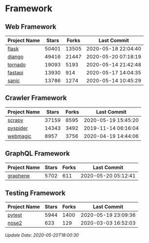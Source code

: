 # Framework

## Web Framework

| Project Name | Stars | Forks | Last Commit |
| ------------ | ----- | ----- | ----------- |
| [flask](https://github.com/pallets/flask) | 50401 | 13505 | 2020-05-18 22:04:40 |
| [django](https://github.com/django/django) | 49416 | 21447 | 2020-05-20 07:18:19 |
| [tornado](https://github.com/tornadoweb/tornado) | 19093 | 5193 | 2020-05-14 21:42:48 |
| [fastapi](https://github.com/tiangolo/fastapi) | 13930 | 914 | 2020-05-17 14:04:35 |
| [sanic](https://github.com/huge-success/sanic) | 13786 | 1274 | 2020-05-14 10:45:29 |

## Crawler Framework

| Project Name | Stars | Forks | Last Commit |
| ------------ | ----- | ----- | ----------- |
| [scrapy](https://github.com/scrapy/scrapy) | 37159 | 8595 | 2020-05-19 15:45:20 |
| [pyspider](https://github.com/binux/pyspider) | 14343 | 3492 | 2019-11-14 06:16:04 |
| [webmagic](https://github.com/code4craft/webmagic) | 8957 | 3756 | 2020-04-19 14:44:06 |

## GraphQL Framework

| Project Name | Stars | Forks | Last Commit |
| ------------ | ----- | ----- | ----------- |
| [graphene](https://github.com/graphql-python/graphene) | 5702 | 611 | 2020-05-20 05:12:41 |

## Testing Framework

| Project Name | Stars | Forks | Last Commit |
| ------------ | ----- | ----- | ----------- |
| [pytest](https://github.com/pytest-dev/pytest) | 5944 | 1400 | 2020-05-19 23:09:36 |
| [nose2](https://github.com/nose-devs/nose2) | 623 | 129 | 2020-03-03 16:52:03 |

*Update Date: 2020-05-20T18:00:30*